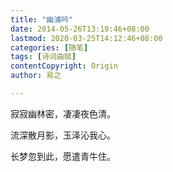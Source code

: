 ```yaml
---
title: "幽浦吟"
date: 2014-05-26T13:19:46+08:00
lastmod: 2020-03-25T14:12:46+08:00
categories: [随笔]
tags: [诗词曲赋]
contentCopyright: Origin
author: 易之

---
```


寂寂幽林密，凄凄夜色清。

流深散月影，玉泽沁我心。

长梦忽到此，愿遣青牛住。
